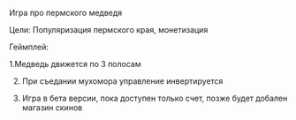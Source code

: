 Игра про пермского медведя

Цели: Популяризация пермского края, монетизация

Геймплей:

1.Медведь движется по 3 полосам

2. При съедании мухомора управление инвертируется

4. Игра в бета версии, пока доступен только счет, позже будет добален магазин скинов
